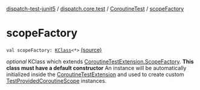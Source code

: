 [dispatch-test-junit5](../../index.md) / [dispatch.core.test](../index.md) / [CoroutineTest](index.md) / [scopeFactory](./scope-factory.md)

# scopeFactory

`val scopeFactory: `[`KClass`](https://kotlinlang.org/api/latest/jvm/stdlib/kotlin.reflect/-k-class/index.html)`<*>` [(source)](https://github.com/RBusarow/Dispatch/tree/master/dispatch-test-junit5/src/main/java/dispatch/core/test/CoroutineTest.kt#L35)

*optional* KClass which extends [CoroutineTestExtension.ScopeFactory](https://rbusarow.github.io/Dispatch/dispatch-test/dispatch.core.test/-coroutine-test-extension/-scope-factory/index.md).
**This class must have a default constructor**
An instance will be automatically initialized inside the [CoroutineTestExtension](https://rbusarow.github.io/Dispatch/dispatch-test/dispatch.core.test/-coroutine-test-extension/index.md) and used to create custom [TestProvidedCoroutineScope](https://rbusarow.github.io/Dispatch/dispatch-test/dispatch.core.test/-test-provided-coroutine-scope/index.md) instances.

